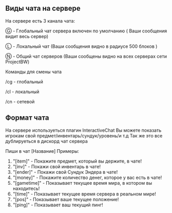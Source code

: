 ## Виды чата на сервере

<green>На сервере есть 3 канала чата:</green>

Ⓖ - Глобальный чат сервера включен по умолчанию ( Ваши сообщения видит весь сервер)

Ⓛ - Локальный чат (Ваши сообщения видно в радиусе 500 блоков )

Ⓝ - Общий чат серверов (Ваши сообщены видно на всех серверах сети ProjectBW)

Команды для смены чата

/cg - глобальный

/cl - локальный 

/cn - сетевой 

## Формат чата

На сервере используеться плагин InteractiveChat
Вы можете показать игрокам свой предмет/инвентарь/cундук/уровень/и т.д
Так же это все дублируеться в дискорд чат сервера

Пиши в чат [Название]
Примеры:
1. "[item]" - Покажите предмет, который вы держите, в чате!
2. "[inv]" - Покажи свой инвентарь в чате!
3. "[ender]" - Покажи свой Cундук Эндера в чате!
4. "[money]" - Покажите количество денег, которое у вас есть в чате!
5. "[gametime]" - Показывает текущее время мира, в котором вы находитесь! 
6. "[time]" - Показывает текущее время сервера в реальном мире!
7. "[pos]" - Показывает ваше текущее положение!
8. "[ping]" - Показывает ваш текущий пинг!

